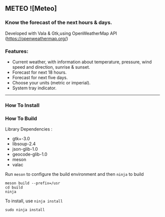## METEO ![Meteo]

### Know the forecast of the next hours & days.

Developed with Vala & Gtk,using OpenWeatherMap API (https://openweathermap.org/)


### Features:

- Current weather, with information about temperature, pressure, wind speed and direction, sunrise & sunset.
- Forecast for next 18 hours.
- Forecast for next five days.
- Choose your units (metric or imperial).
- System tray indicator.

----

### How To Install

### How To Build

Library Dependencies :

- gtk+-3.0
- libsoup-2.4
- json-glib-1.0
- geocode-glib-1.0
- meson
- valac

Run `meson` to configure the build environment and then `ninja` to build

    meson build --prefix=/usr
    cd build
    ninja

To install, use `ninja install`

    sudo ninja install
